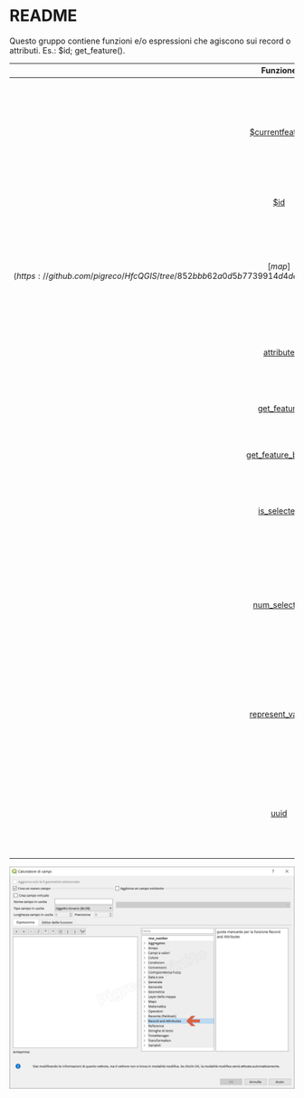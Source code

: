# README

Questo gruppo contiene funzioni e/o espressioni che agiscono sui record o attributi. Es.: $id; get\_feature\(\).

| Funzione | Descrizione |
| :---: | :--- |
| [$currentfeature](record_e_attributi/funzioni/usdcurrentfeature.md) | Restituisce l'elemento corrente corrente da valutare. Questo può essere usato con la funzione 'attribute' per valutare i valori dell'attributo dall'elemento corrente |
| [$id](record_e_attributi/funzioni/usdid.md) | Restituisce l'id geometria della riga corrente |
| [$map](https://github.com/pigreco/HfcQGIS/tree/852bbb62a0d5b7739914d4de0ea5b1ebbb5d81d1/gr_funzioni/record_e_attributi/funzioni/$map.md) | Restituisce l'id della voce della mappa corrente se la mappa viene disegnata in una composizione, o "tela" se la mappa viene disegnata all'interno della finestra principale di QGIS |
| [attribute](record_e_attributi/funzioni/attribute.md) | Restituisce il valore di un attributo specificato da una geometria |
| [get\_feature](record_e_attributi/funzioni/get_feature.md) | Restituisce la prima geometria di un vettore che corrisponde a un determinato valore di attributo |
| [get\_feature\_by\_id](record_e_attributi/funzioni/get_feature_by_id.md) | Restituisce l'id dell'elemento della riga corrente |
| [is\_selected](record_e_attributi/funzioni/is_selected.md) | Indica se una geometria è selezionata. Se chiamata senza parametri, controlla la geometria corrente |
| [num\_selected](record_e_attributi/funzioni/num_selected.md) | Restituisce il numero di geometrie selezionate in un vettore dato. Per impostazione predefinita funziona sul vettore sul quale l'espressione è valutata |
| [represent\_value](record_e_attributi/funzioni/represent_value.md) | Restituisce il valore di rappresentazione configurato per un valore di campo. Dipende dal tipo di widget configurato. Spesso, questo è utile per i widget di 'Value Map' |
| [uuid](record_e_attributi/funzioni/uuid.md) | Genera un Identificatore Universale Unico \(UUID\) per ogni riga usando il metodo Qt QUuid::createUuid. Ciascun UUID è lungo 38 |

![](../.gitbook/assets/gruppo_record_e_attributi1%20%281%29.png)

